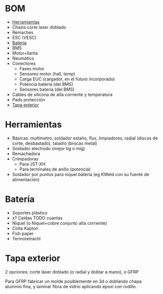 # BOM
- [Herramientas](#herramientas)
- Chasis corte laser doblado
- Remaches
- ESC (VESC)
- [Batería](#batería)
- BMS
- Motor+llanta
- Neumático
- Conectores
    - Fases motor
    - Sensores motor (hall, temp)
    - Carga EUC (cargador, en el futuro incorporado)
    - Potencia batería (del BMS)
    - Sensores batería (del BMS)
- Cables de silicona de alta corriente y temperatura
- Pads protección
- [Tapa exterior](#tapa-exterior)

# Herramientas
- Básicas: multímetro, soldador estaño, flux, limpiadores, radial (discos de corte, desbastado), taladro (brocas metal)
- Soldador electrodo (mejor tig o mig)
- Remachadora
- Crimpadoras
    - Para JST-XH
    - Para terminales de anillo (potencia)
- Soldador por puntos para niquel batería (eg KWeld con su fuente de alimentación)

# Batería
- Soportes plástico
- x? Celdas TODO cuantas
- Niquel (o Niquel+cobre conjunto alta corriente)
- Cinta Kapton
- Fish paper
- Termoretráctil

# Tapa exterior
2 opciones: corte láser doblado (o radial y doblar a mano), o GFRP

Para GFRP fabricar un molde posiblemente en 3d o doblando chapa aluminio fina, y laminar fibra de vidrio aplicando epoxi con rodillo.



